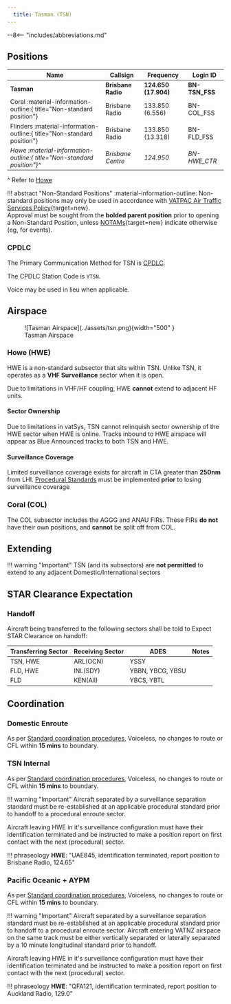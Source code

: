 ```yaml
---
  title: Tasman (TSN)
---
```


--8<-- "includes/abbreviations.md"
## Positions

| Name | Callsign | Frequency | Login ID |
| ---- | -------- | --------- | -------- |
| **Tasman** | **Brisbane Radio** | **124.650 (17.904)** | **BN-TSN_FSS** |
| <span class="indented">Coral :material-information-outline:{ title="Non-standard position"} | Brisbane Radio | 133.850 (6.556) | BN-COL_FSS |
| <span class="indented">Flinders :material-information-outline:{ title="Non-standard position"} | Brisbane Radio | 133.850 (13.318) | BN-FLD_FSS |
| <span class="indented">*Howe :material-information-outline:{ title="Non-standard position"}^* | *Brisbane Centre* | *124.950* | *BN-HWE_CTR* |

^ Refer to [Howe](#howe-hwe)

!!! abstract "Non-Standard Positions"
    :material-information-outline: Non-standard positions may only be used in accordance with [VATPAC Air Traffic Services Policy](https://vatpac.org/publications/policies){target=new}.  
    Approval must be sought from the **bolded parent position** prior to opening a Non-Standard Position, unless [NOTAMs](https://vatpac.org/publications/notam){target=new} indicate otherwise (eg, for events).

### CPDLC
The Primary Communication Method for TSN is [CPDLC](../../../client/cpdlc).

The CPDLC Station Code is `YTSN`.

Voice may be used in lieu when applicable.

## Airspace

<figure markdown>
![Tasman Airspace](../assets/tsn.png){width="500" }
  <figcaption>Tasman Airspace</figcaption>
</figure>

### Howe (HWE)
HWE is a non-standard subsector that sits within TSN. Unlike TSN, it operates as a **VHF Surveillance** sector when it is open.

Due to limitations in VHF/HF coupling, HWE **cannot** extend to adjacent HF units.

#### Sector Ownership
Due to limitations in vatSys, TSN cannot relinquish sector ownership of the HWE sector when HWE is online. Tracks inbound to HWE airspace will appear as Blue Announced tracks to both TSN and HWE.

#### Surveillance Coverage
Limited surveillance coverage exists for aircraft in CTA greater than **250nm** from LHI. [Procedural Standards](../../../separation-standards/procedural/) must be implemented **prior** to losing surveillance coverage

### Coral (COL)
The COL subsector includes the AGGG and ANAU FIRs. These FIRs **do not** have their own positions, and **cannot** be split off from COL.

## Extending
!!! warning "Important"
    TSN (and its subsectors) are **not permitted** to extend to any adjacent Domestic/International sectors

## STAR Clearance Expectation
### Handoff
Aircraft being transferred to the following sectors shall be told to Expect STAR Clearance on handoff:

| Transferring Sector | Receiving Sector | ADES | Notes |
| ---- | -------- | --------- | --------- |
| TSN, HWE | ARL(OCN) | YSSY | |
| FLD, HWE | INL(SDY) | YBBN, YBCG, YBSU | |
| FLD | KEN(All) | YBCS, YBTL | |

## Coordination
### Domestic Enroute
As per [Standard coordination procedures](../../../controller-skills/coordination/#pacific-units), Voiceless, no changes to route or CFL within **15 mins** to boundary.

### TSN Internal
As per [Standard coordination procedures](../../../controller-skills/coordination/#pacific-units), Voiceless, no changes to route or CFL within **15 mins** to boundary.

!!! warning "Important"
    Aircraft separated by a surveillance separation standard must be re-established at an applicable procedural standard prior to handoff to a procedural enroute sector. 

Aircraft leaving HWE in it's surveillance configuration must have their identification terminated and be instructed to make a position report on first contact with the next (procedural) sector.

!!! phraseology
    **HWE**: "UAE845, identification terminated, report position to Brisbane Radio, 124.65"

### Pacific Oceanic + AYPM
As per [Standard coordination procedures](../../../controller-skills/coordination/#pacific-units), Voiceless, no changes to route or CFL within **15 mins** to boundary.

!!! warning "Important"
    Aircraft separated by a surveillance separation standard must be re-established at an applicable procedural standard prior to handoff to a procedural enroute sector. Aircraft entering VATNZ airspace on the same track must be either vertically separated or laterally separated by a 10 minute longitudinal standard prior to handoff.

Aircraft leaving HWE in it's surveillance configuration must have their identification terminated and be instructed to make a position report on first contact with the next (procedural) sector.

!!! phraseology
    **HWE**: "QFA121, identification terminated, report position to Auckland Radio, 129.0"